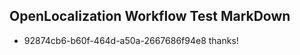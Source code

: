 ## OpenLocalization Workflow Test MarkDown
* 92874cb6-b60f-464d-a50a-2667686f94e8 
thanks!<!--HONumber=Mar16_HO2-->
